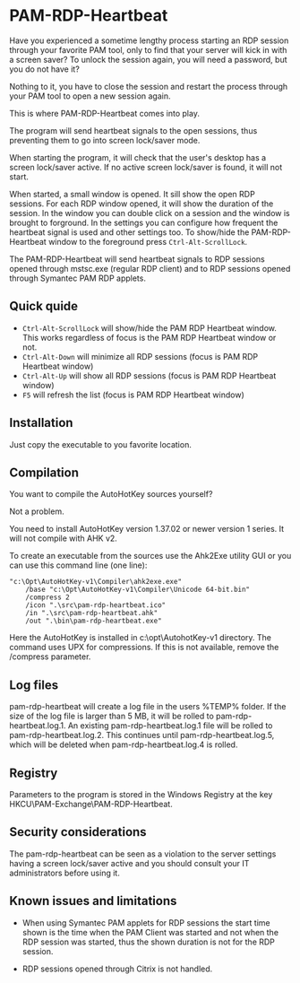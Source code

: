 # PAM-RDP-Heartbeat
Have you experienced a sometime lengthy process starting an RDP session through
your favorite PAM tool, only to find that your server will kick in with a screen
saver? To unlock the session again, you will need a password, but you do not
have it?

Nothing to it, you have to close the session and restart the process through
your PAM tool to open a new session again.

This is where PAM-RDP-Heartbeat comes into play.

The program will send heartbeat signals to the open sessions, thus preventing
them to go into screen lock/saver mode.

When starting the program, it will check that the user's desktop has a screen
lock/saver active. If no active screen lock/saver is found, it will not start.

When started, a small window is opened. It sill show the open RDP sessions. For
each RDP window opened, it will show the duration of the session. In the window
you can double click on a session and the window is brought to forground. In the
settings you can configure how frequent the heartbeat signal is used and other
settings too. To show/hide the PAM-RDP-Heartbeat window to the foreground press
`Ctrl-Alt-ScrollLock`.

The PAM-RDP-Heartbeat will send heartbeat signals to RDP sessions opened through
mstsc.exe (regular RDP client) and to RDP sessions opened through Symantec PAM
RDP applets.

## Quick quide

+ `Ctrl-Alt-ScrollLock` will show/hide the PAM RDP Heartbeat window. This works regardless of focus is the PAM RDP Heartbeat window or not.
+ `Ctrl-Alt-Down` will minimize all RDP sessions (focus is PAM RDP Heartbeat window)
+ `Ctrl-Alt-Up` will show all RDP sessions (focus is PAM RDP Heartbeat window)
+ `F5` will refresh the list (focus is PAM RDP Heartbeat window)

## Installation

Just copy the executable to you favorite location.

## Compilation
You want to compile the AutoHotKey sources yourself?

Not a problem.

You need to install AutoHotKey version 1.37.02 or newer version 1 series. It will not compile with AHK v2.

To create an executable from the sources use the Ahk2Exe utility GUI or you can
use this command line (one line):

```
"c:\Opt\AutoHotKey-v1\Compiler\ahk2exe.exe"
    /base "c:\Opt\AutoHotKey-v1\Compiler\Unicode 64-bit.bin"
    /compress 2
    /icon ".\src\pam-rdp-heartbeat.ico"
    /in ".\src\pam-rdp-heartbeat.ahk"
    /out ".\bin\pam-rdp-heartbeat.exe"
```

Here the AutoHotKey is installed in c:\opt\AutohotKey-v1 directory. The command
uses UPX for compressions. If this is not available, remove the /compress
parameter.

## Log files

pam-rdp-heartbeat will create a log file in the users %TEMP% folder. If the size
of the log file is larger than 5 MB, it will be rolled to
pam-rdp-heartbeat.log.1. An existing pam-rdp-heartbeat.log.1 file will be rolled
to pam-rdp-heartbeat.log.2. This continues until pam-rdp-heartbeat.log.5, which
will be deleted when pam-rdp-heartbeat.log.4 is rolled.

## Registry

Parameters to the program is stored in the Windows Registry at the key
HKCU\PAM-Exchange\PAM-RDP-Heartbeat.

## Security considerations

The pam-rdp-heartbeat can be seen as a violation to the server settings having
a screen lock/saver active and you should consult your IT administrators before
using it.

## Known issues and limitations

+ When using Symantec PAM applets for RDP sessions the start time shown is the
time when the PAM Client was started and not when the RDP session was started,
thus the shown duration is not for the RDP session.

+ RDP sessions opened through Citrix is not handled.
